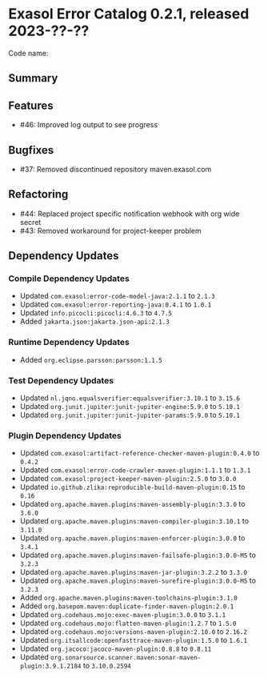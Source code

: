# Exasol Error Catalog 0.2.1, released 2023-??-??

Code name:

## Summary

## Features

* #46: Improved log output to see progress

## Bugfixes

* #37: Removed discontinued repository maven.exasol.com

## Refactoring

* #44: Replaced project specific notification webhook with org wide secret
* #43: Removed workaround for project-keeper problem

## Dependency Updates

### Compile Dependency Updates

* Updated `com.exasol:error-code-model-java:2.1.1` to `2.1.3`
* Updated `com.exasol:error-reporting-java:0.4.1` to `1.0.1`
* Updated `info.picocli:picocli:4.6.3` to `4.7.5`
* Added `jakarta.json:jakarta.json-api:2.1.3`

### Runtime Dependency Updates

* Added `org.eclipse.parsson:parsson:1.1.5`

### Test Dependency Updates

* Updated `nl.jqno.equalsverifier:equalsverifier:3.10.1` to `3.15.6`
* Updated `org.junit.jupiter:junit-jupiter-engine:5.9.0` to `5.10.1`
* Updated `org.junit.jupiter:junit-jupiter-params:5.9.0` to `5.10.1`

### Plugin Dependency Updates

* Updated `com.exasol:artifact-reference-checker-maven-plugin:0.4.0` to `0.4.2`
* Updated `com.exasol:error-code-crawler-maven-plugin:1.1.1` to `1.3.1`
* Updated `com.exasol:project-keeper-maven-plugin:2.5.0` to `3.0.0`
* Updated `io.github.zlika:reproducible-build-maven-plugin:0.15` to `0.16`
* Updated `org.apache.maven.plugins:maven-assembly-plugin:3.3.0` to `3.6.0`
* Updated `org.apache.maven.plugins:maven-compiler-plugin:3.10.1` to `3.11.0`
* Updated `org.apache.maven.plugins:maven-enforcer-plugin:3.0.0` to `3.4.1`
* Updated `org.apache.maven.plugins:maven-failsafe-plugin:3.0.0-M5` to `3.2.3`
* Updated `org.apache.maven.plugins:maven-jar-plugin:3.2.2` to `3.3.0`
* Updated `org.apache.maven.plugins:maven-surefire-plugin:3.0.0-M5` to `3.2.3`
* Added `org.apache.maven.plugins:maven-toolchains-plugin:3.1.0`
* Added `org.basepom.maven:duplicate-finder-maven-plugin:2.0.1`
* Updated `org.codehaus.mojo:exec-maven-plugin:3.0.0` to `3.1.1`
* Updated `org.codehaus.mojo:flatten-maven-plugin:1.2.7` to `1.5.0`
* Updated `org.codehaus.mojo:versions-maven-plugin:2.10.0` to `2.16.2`
* Updated `org.itsallcode:openfasttrace-maven-plugin:1.5.0` to `1.6.1`
* Updated `org.jacoco:jacoco-maven-plugin:0.8.8` to `0.8.11`
* Updated `org.sonarsource.scanner.maven:sonar-maven-plugin:3.9.1.2184` to `3.10.0.2594`
